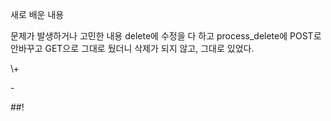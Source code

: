<p>
새로 배운 내용
</p>
<p>
문제가 발생하거나 고민한 내용
delete에 수정을 다 하고 process_delete에 POST로 안바꾸고 GET으로 그대로 뒀더니 삭제가 되지 않고, 그대로 있었다. 
</p>
<p>
\+

\-

##\!
</p>
